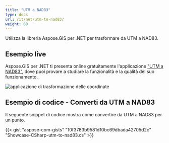 ```yaml
---
title: "UTM a NAD83"
type: docs
url: /it/net/utm-to-nad83/
weight: 60
---
```


Utilizza la libreria Aspose.GIS per .NET per trasformare da UTM a NAD83.

## **Esempio live**

Aspose.GIS per .NET ti presenta online gratuitamente l'applicazione ["UTM a NAD83"](https://products.aspose.app/gis/transformation/utm-to-nad83), dove puoi provare a studiare la funzionalità e la qualità del suo funzionamento.

![applicazione di trasformazione delle coordinate](transform-coordinates.png)

## **Esempio di codice - Converti da UTM a NAD83**

Il seguente snippet di codice mostra come convertire da UTM a NAD83 per un punto.

{{< gist "aspose-com-gists" "10f3783b9581d10bc69dbada42705d2c" "Showcase-CSharp-utm-to-nad83.cs" >}}
